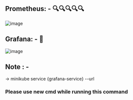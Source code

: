 
## Prometheus: - 🔍🔍🔍🔍🔍
![image](https://github.com/user-attachments/assets/ddcad026-bc1a-48ea-aeea-babfec800f48)

## Grafana: -  🙂
![image](https://github.com/user-attachments/assets/8db44840-5e5c-45b2-82d5-bcc95fd32fe4)

## Note : -
-> minikube service {grafana-service} --url 
### Please use new cmd while running this command 
